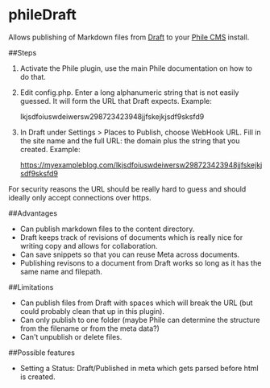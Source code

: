 phileDraft
==========

Allows publishing of Markdown files from [Draft](http://draftin.com) to your [Phile CMS](https://github.com/PhileCMS/Phile) install.

##Steps

1. Activate the Phile plugin, use the main Phile documentation on how to do that.
2. Edit config.php. Enter a long alphanumeric string that is not easily guessed. It will form the URL that Draft expects. Example:

    lkjsdfoiuswdeiwersw298723423948jjfskejkjsdf9sksfd9

3. In Draft under Settings > Places to Publish, choose WebHook URL. Fill in the site name and the full URL: the domain plus the string that you created. Example:

    https://myexampleblog.com/lkjsdfoiuswdeiwersw298723423948jjfskejkjsdf9sksfd9

For security reasons the URL should be really hard to guess and should ideally only accept connections over https.

##Advantages

* Can publish markdown files to the content directory.
* Draft keeps track of revisions of documents which is really nice for writing copy and allows for collaboration.
* Can save snippets so that you can reuse Meta across documents.
* Publishing revisons to a document from Draft works so long as it has the same name and filepath.

##Limitations

* Can publish files from Draft with spaces which will break the URL (but could probably clean that up in this plugin).
* Can only publish to one folder (maybe Phile can determine the structure from the filename or from the meta data?)
* Can't unpublish or delete files.

##Possible features

* Setting a Status: Draft/Published in meta which gets parsed before html is created.

